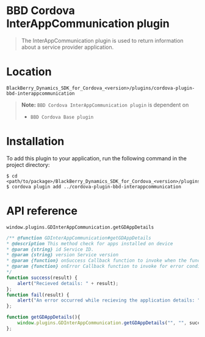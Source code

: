 BBD Cordova InterAppCommunication plugin
========================================
> The InterAppCommunication plugin is used to return information about a service provider application.

Location
========
`BlackBerry_Dynamics_SDK_for_Cordova_<version>/plugins/cordova-plugin-bbd-interappcommunication`

> __Note:__ `BBD Cordova InterAppCommunication plugin` is dependent on
> * `BBD Cordova Base plugin`

Installation
============
To add this plugin to your application, run the following command in the project directory:
```
$ cd <path/to/package>/BlackBerry_Dynamics_SDK_for_Cordova_<version>/plugins/cordovaApp
$ cordova plugin add ../cordova-plugin-bbd-interappcommunication
```

API reference
=============
`window.plugins.GDInterAppCommunication.getGDAppDetails`
```javascript
/** @function GDInterAppCommunication#getGDAppDetails
* @description This method check for apps installed on device
* @param {string} id Service ID.
* @param {string} version Service version
* @param {function} onSuccess Callback function to invoke when the function returns successfully.
* @param {function} onError Callback function to invoke for error conditions.
*/
function success(result) {
    alert("Recieved details: " + result);
};
function fail(result) {
    alert("An error occurred while recieving the application details: " + result);
};

function getGDAppDetails(){
    window.plugins.GDInterAppCommunication.getGDAppDetails("", "", success, fail);
};
```
